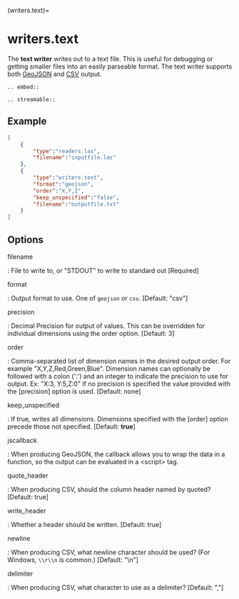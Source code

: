 (writers.text)=

# writers.text

The **text writer** writes out to a text file. This is useful for debugging or
getting smaller files into an easily parseable format.  The text writer
supports both [GeoJSON] and [CSV] output.

```{eval-rst}
.. embed::
```

```{eval-rst}
.. streamable::
```

## Example

```json
[
    {
        "type":"readers.las",
        "filename":"inputfile.las"
    },
    {
        "type":"writers.text",
        "format":"geojson",
        "order":"X,Y,Z",
        "keep_unspecified":"false",
        "filename":"outputfile.txt"
    }
]
```

## Options

filename

: File to write to, or "STDOUT" to write to standard out \[Required\]

format

: Output format to use. One of `geojson` or `csv`. \[Default: "csv"\]

precision

: Decimal Precision for output of values. This can be overridden for
  individual dimensions using the order option. \[Default: 3\]

order

: Comma-separated list of dimension names in the desired output order.
  For example "X,Y,Z,Red,Green,Blue". Dimension names
  can optionally be followed with a colon (':') and an integer to indicate the
  precision to use for output. Ex: "X:3, Y:5,Z:0" If no precision is specified
  the value provided with the [precision] option is used. \[Default: none\]

keep_unspecified

: If true, writes all dimensions.  Dimensions specified with the [order]
  option precede those not specified. \[Default: **true**\]

jscallback

: When producing GeoJSON, the callback allows you to wrap the data in
  a function, so the output can be evaluated in a \<script> tag.

quote_header

: When producing CSV, should the column header named by quoted?
  \[Default: true\]

write_header

: Whether a header should be written. \[Default: true\]

newline

: When producing CSV, what newline character should be used? (For Windows,
  `\\r\\n` is common.) \[Default: "\\n"\]

delimiter

: When producing CSV, what character to use as a delimiter? \[Default: ","\]

```{include} writer_opts.md
```

[csv]: http://en.wikipedia.org/wiki/Comma-separated_values
[geojson]: http://geojson.org
